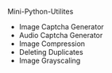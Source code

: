 Mini-Python-Utilites

- Image Captcha Generator
- Audio Captcha Generator
- Image Compression
- Deleting Duplicates
- Image Grayscaling
